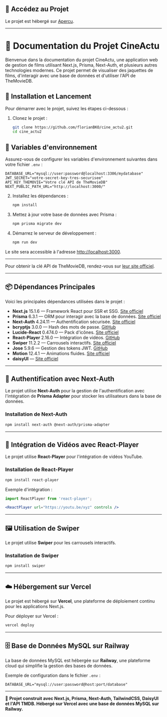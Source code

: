 ## 📱 Accédez au Projet

Le projet est hébergé sur [Apercu](https://cine-actu2.vercel.app/).

---

# 📖 Documentation du Projet CineActu

Bienvenue dans la documentation du projet CineActu, une application web de gestion de films utilisant Next.js, Prisma, Next-Auth, et plusieurs autres technologies modernes. Ce projet permet de visualiser des jaquettes de films, d'interagir avec une base de données et d'utiliser l'API de TheMovieDB.



## 🚀 Installation et Lancement

Pour démarrer avec le projet, suivez les étapes ci-dessous :

1. Clonez le projet :

   ```bash
   git clone https://github.com/florianBKO/cine_actu2.git
   cd cine_actu2
   ```
## 🔑 Variables d'environnement

Assurez-vous de configurer les variables d'environnement suivantes dans votre fichier `.env` :

```env
DATABASE_URL="mysql://user:password@localhost:3306/mydatabase"
JWT_SECRET="votre-secret-key-tres-securisee"
API_KEY_THEMOVIE="Votre clé API de TheMovieDB"
NEXT_PUBLIC_PATH_URL="http://localhost:3000/"
```

2. Installez les dépendances :

   ```bash
   npm install
   ```

3. Mettez à jour votre base de données avec Prisma :

   ```bash
   npm prisma migrate dev
   ```

4. Démarrez le serveur de développement :

   ```bash
   npm run dev
   ```

Le site sera accessible à l'adresse [http://localhost:3000](http://localhost:3000).

---



Pour obtenir la clé API de TheMovieDB, rendez-vous sur [leur site officiel](https://developer.themoviedb.org/docs/getting-started).

---

## 📦 Dépendances Principales

Voici les principales dépendances utilisées dans le projet :

- **Next.js** 15.1.6 — Framework React pour SSR et SSG. [Site officiel](https://nextjs.org/)
- **Prisma** 6.3.1 — ORM pour interagir avec la base de données. [Site officiel](https://www.prisma.io/)
- **Next-Auth** 4.24.11 — Authentification sécurisée. [Site officiel](https://next-auth.js.org/)
- **bcryptjs** 3.0.0 — Hash des mots de passe. [GitHub](https://github.com/dcodeIO/bcrypt.js)
- **Lucide-React** 0.474.0 — Pack d'icônes. [Site officiel](https://lucide.dev/)
- **React-Player** 2.16.0 — Intégration de vidéos. [GitHub](https://github.com/CookPete/react-player)
- **Swiper** 11.2.2 — Carrousels interactifs. [Site officiel](https://swiperjs.com/)
- **Jose** 5.9.6 — Gestion des tokens JWT. [GitHub](https://github.com/panva/jose)
- **Motion** 12.4.1 — Animations fluides. [Site officiel](https://www.framer.com/motion/)
- **daisyUI** — [Site officiel](https://daisyui.com/)

---

## 🔐 Authentification avec Next-Auth

Le projet utilise **Next-Auth** pour la gestion de l'authentification avec l'intégration de **Prisma Adapter** pour stocker les utilisateurs dans la base de données.

### Installation de Next-Auth

```bash
npm install next-auth @next-auth/prisma-adapter
```

---

## 🎥 Intégration de Vidéos avec React-Player

Le projet utilise **React-Player** pour l'intégration de vidéos YouTube.

### Installation de React-Player

```bash
npm install react-player
```

Exemple d'intégration :

```jsx
import ReactPlayer from 'react-player';

<ReactPlayer url="https://youtu.be/xyz" controls />
```

---

## 🖼️ Utilisation de Swiper

Le projet utilise **Swiper** pour les carrousels interactifs.

### Installation de Swiper

```bash
npm install swiper
```

---

## ☁️ Hébergement sur Vercel

Le projet est hébergé sur **Vercel**, une plateforme de déploiement continu pour les applications Next.js.

Pour déployer sur Vercel :

```bash
vercel deploy
```

---

## 🗄️ Base de Données MySQL sur Railway

La base de données MySQL est hébergée sur **Railway**, une plateforme cloud qui simplifie la gestion des bases de données.

Exemple de configuration dans le fichier `.env` :

```env
DATABASE_URL="mysql://user:password@host:port/database"
```

---



🚀 **Projet construit avec Next.js, Prisma, Next-Auth, TailwindCSS, DaisyUI et l'API TMDB. Hébergé sur Vercel avec une base de données MySQL sur Railway.**
